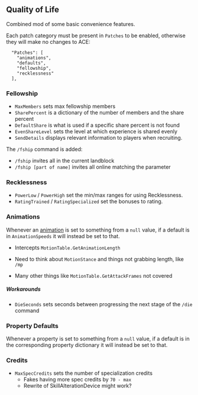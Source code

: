 ﻿

## Quality of Life

Combined mod of some basic convenience features.



Each patch category must be present in `Patches` to be enabled, otherwise they will make no changes to ACE:

```
  "Patches": [
    "animations",
    "defaults",
    "fellowship",
    "recklessness"
  ],
```



### Fellowship

* `MaxMembers` sets max fellowship members
* `SharePercent` is a dictionary of the number of members and the share percent
* `DefaultShare` is what is used if a specific share percent is not found
* `EvenShareLevel` sets the level at which experience is shared evenly
* `SendDetails` displays relevant information to players when recruiting.



The `/fship` command is added:

* `/fship`  invites all in the current landblock
* `/fship [part of name]` invites all online matching the parameter



### Recklessness

* `PowerLow` / `PowerHigh` set the min/max ranges for using Recklessness.
* `RatingTrained` / `RatingSpecialized` set the bonuses to rating.



### Animations

Whenever an [animation](https://github.com/ACEmulator/ACE/blob/fdfdec9f0a16bbcbb89a9120ce4f889520a51708/Source/ACE.Entity/Enum/MotionCommand.cs#L7) is set to something from a `null` value, if a default is in `AnimationSpeeds` it will instead be set to that.

* Intercepts `MotionTable.GetAnimationLength`

* Need to think about `MotionStance` and things not grabbing length, like `/mp`
* Many other things like `MotionTable.GetAttackFrames` not covered



##### Workarounds

* `DieSeconds` sets seconds between progressing the next stage of the `/die` command



### Property Defaults

Whenever a property is set to something from a `null` value, if a default is in the corresponding property dictionary it will instead be set to that.



### Credits

* `MaxSpecCredits` sets the number of specialization credits
  * Fakes having more spec credits by `70 - max`
  * Rewrite of SkillAlterationDevice might work?



